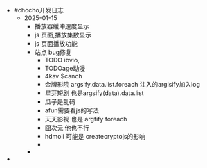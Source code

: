 - #chocho开发日志
	- 2025-01-15
		- 播放器缓冲速度显示
		- js 页面,播放集数显示
		- js 页面播放功能
		- 站点 bug修复
			- TODO ibvio,
			- TODOage动漫
			- 4kav $canch
			- 金牌影院 argsify.data.list.foreach 注入的argisify加入log
			- 星芽短剧 也是argsify(data).data.list
			- 瓜子是乱码
			- afun需要看js的写法
			- 天天影视 也是 argfify foreach
			- 囧次元 他也不行
			- hdmoli 可能是 createcryptojs的影响
			-
		-
-